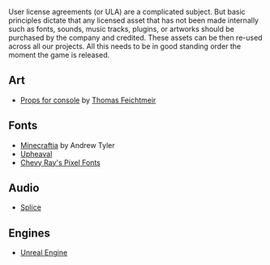 User license agreements (or ULA) are a complicated subject. But basic principles dictate that any licensed asset that has not been made internally such as fonts, sounds, music tracks, plugins, or artworks should be purchased by the company and credited. These assets can be then re-used across all our projects. All this needs to be in good standing order the moment the game is released.

## Art

- [Props for console](https://docs.google.com/document/d/1tNBRxfKhTqwgsrTTRD-nMbe6zew1c-u7yMaOj6vOKrI/edit) by [Thomas Feichtmeir](mailto:thomas.feichtmeir@gmx.at)

## Fonts

- [Minecraftia](https://docs.google.com/document/d/e/2PACX-1vRZasbum7bxVI7iCptrs99OgFTM5iOtGCC4gGjlC-2g4F9Q4uRv_O8ktPBsmibUFs-Bbi2wAZo1Lyaa/pub) by Andrew Tyler
- [Upheaval](https://blogfonts.com/upheaval-pro.font)
- [Chevy Ray's Pixel Fonts](http://pixel-fonts.com/)

## Audio

- [Splice](https://splice.com/terms)

## Engines

- [Unreal Engine](https://www.unrealengine.com/en-US/eula/unreal)
